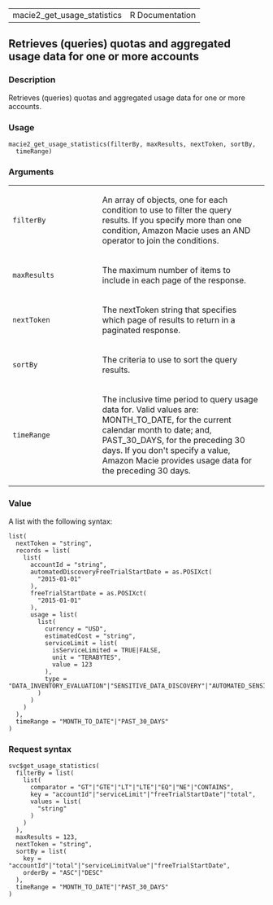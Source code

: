 <table style="width: 100%;">
<tbody>
<tr class="odd">
<td>macie2_get_usage_statistics</td>
<td style="text-align: right;">R Documentation</td>
</tr>
</tbody>
</table>

## Retrieves (queries) quotas and aggregated usage data for one or more accounts

### Description

Retrieves (queries) quotas and aggregated usage data for one or more
accounts.

### Usage

    macie2_get_usage_statistics(filterBy, maxResults, nextToken, sortBy,
      timeRange)

### Arguments

<table>
<colgroup>
<col style="width: 35%" />
<col style="width: 65%" />
</colgroup>
<tbody>
<tr class="odd">
<td><code
id="macie2_get_usage_statistics_:_filterBy">filterBy</code></td>
<td><p>An array of objects, one for each condition to use to filter the
query results. If you specify more than one condition, Amazon Macie uses
an AND operator to join the conditions.</p></td>
</tr>
<tr class="even">
<td><code
id="macie2_get_usage_statistics_:_maxResults">maxResults</code></td>
<td><p>The maximum number of items to include in each page of the
response.</p></td>
</tr>
<tr class="odd">
<td><code
id="macie2_get_usage_statistics_:_nextToken">nextToken</code></td>
<td><p>The nextToken string that specifies which page of results to
return in a paginated response.</p></td>
</tr>
<tr class="even">
<td><code id="macie2_get_usage_statistics_:_sortBy">sortBy</code></td>
<td><p>The criteria to use to sort the query results.</p></td>
</tr>
<tr class="odd">
<td><code
id="macie2_get_usage_statistics_:_timeRange">timeRange</code></td>
<td><p>The inclusive time period to query usage data for. Valid values
are: MONTH_TO_DATE, for the current calendar month to date; and,
PAST_30_DAYS, for the preceding 30 days. If you don't specify a value,
Amazon Macie provides usage data for the preceding 30 days.</p></td>
</tr>
</tbody>
</table>

### Value

A list with the following syntax:

    list(
      nextToken = "string",
      records = list(
        list(
          accountId = "string",
          automatedDiscoveryFreeTrialStartDate = as.POSIXct(
            "2015-01-01"
          ),
          freeTrialStartDate = as.POSIXct(
            "2015-01-01"
          ),
          usage = list(
            list(
              currency = "USD",
              estimatedCost = "string",
              serviceLimit = list(
                isServiceLimited = TRUE|FALSE,
                unit = "TERABYTES",
                value = 123
              ),
              type = "DATA_INVENTORY_EVALUATION"|"SENSITIVE_DATA_DISCOVERY"|"AUTOMATED_SENSITIVE_DATA_DISCOVERY"|"AUTOMATED_OBJECT_MONITORING"
            )
          )
        )
      ),
      timeRange = "MONTH_TO_DATE"|"PAST_30_DAYS"
    )

### Request syntax

    svc$get_usage_statistics(
      filterBy = list(
        list(
          comparator = "GT"|"GTE"|"LT"|"LTE"|"EQ"|"NE"|"CONTAINS",
          key = "accountId"|"serviceLimit"|"freeTrialStartDate"|"total",
          values = list(
            "string"
          )
        )
      ),
      maxResults = 123,
      nextToken = "string",
      sortBy = list(
        key = "accountId"|"total"|"serviceLimitValue"|"freeTrialStartDate",
        orderBy = "ASC"|"DESC"
      ),
      timeRange = "MONTH_TO_DATE"|"PAST_30_DAYS"
    )
